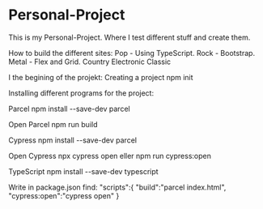 # Personal-Project
This is my Personal-Project.
Where I test different stuff and create them. 

How to build the different sites:
Pop - Using TypeScript.
Rock - Bootstrap.
Metal - Flex and Grid.
Country
Electronic
Classic


I the begining of the projekt:
Creating a project
npm init

Installing different programs for the project:

Parcel
npm install --save-dev parcel

Open Parcel
npm run build

Cypress
npm install --save-dev parcel

Open Cypress
npx cypress open 
eller
npm run cypress:open

TypeScript
npm install --save-dev typescript

Write in package.json
find:  "scripts":{
		"build":"parcel index.html",
		"cypress:open":"cypress open"
		}


